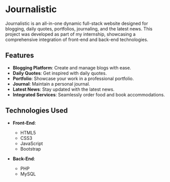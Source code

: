 # Journalistic

Journalistic is an all-in-one dynamic full-stack website designed for blogging, daily quotes, portfolios, journaling, and the latest news. This project was developed as part of my internship, showcasing a comprehensive integration of front-end and back-end technologies.

## Features
- **Blogging Platform**: Create and manage blogs with ease.
- **Daily Quotes**: Get inspired with daily quotes.
- **Portfolio**: Showcase your work in a professional portfolio.
- **Journal**: Maintain a personal journal.
- **Latest News**: Stay updated with the latest news.
- **Integrated Services**: Seamlessly order food and book accommodations.

## Technologies Used
- **Front-End**:
  - HTML5
  - CSS3
  - JavaScript
  - Bootstrap

- **Back-End**:
  - PHP
  - MySQL
